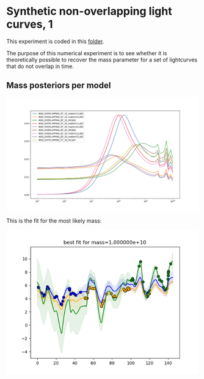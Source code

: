 # Synthetic non-overlapping light curves, 1

This experiment is coded in this [folder](Synthetics/Experiment3/).

The purpose of this numerical experiment is to see whether it is theoretically possible to recover the mass parameter for a set of lightcurves that do not overlap in time.

## Mass posteriors per model 

![Non_overlapping_lightcurves](Synthetics/Experiment3/results/massposterior.png)


This is the fit for the most likely mass:

![posterior_mass](Synthetics/Experiment3/bestfit.png)

